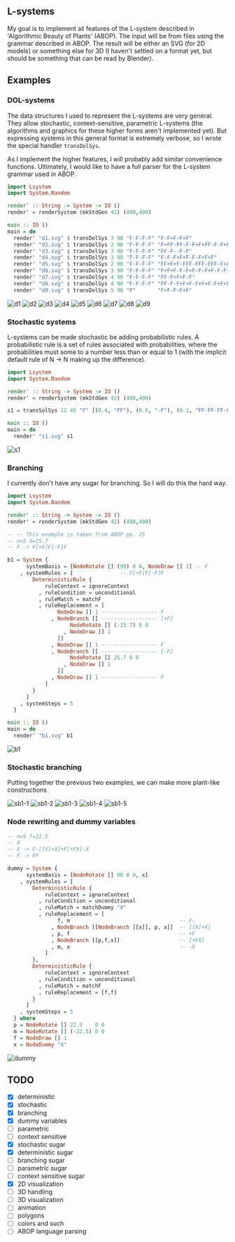## L-systems

My goal is to implement all features of the L-system described in 'Algorithmic
Beauty of Plants' (ABOP). The input will be from files using the grammar
described in ABOP. The result will be either an SVG (for 2D models) or
something else for 3D (I haven't settled on a format yet, but should be
something that can be read by Blender).

## Examples

### DOL-systems

The data structures I used to represent the L-systems are very general. They
allow stochastic, context-sensitive, parametric L-systems (the algorithms and
graphics for these higher forms aren't implemented yet). But expressing systems
in this general format is extremely verbose, so I wrote the special handler
`transDolSys`.

As I implement the higher features, I will probably add similar convenience
functions. Ultimately, I would like to have a full parser for the L-system
grammar used in ABOP.

``` haskell
import Lsystem
import System.Random

render' :: String -> System -> IO ()
render' = renderSystem (mkStdGen 42) (400,400)

main :: IO ()
main = do
  render' "d1.svg" $ transDolSys 3 90 "F-F-F-F" "F-F+F-F+F"
  render' "d2.svg" $ transDolSys 2 90 "F-F-F-F" "F+FF-FF-F-F+F+FF-F-F+F+FF+FF-F"
  render' "d3.svg" $ transDolSys 3 90 "F-F-F-F" "FF-F--F-F"
  render' "d4.svg" $ transDolSys 3 90 "F-F-F-F" "F-F-F+F+F-F-F+F+F"
  render' "d5.svg" $ transDolSys 2 90 "F-F-F-F" "FF+F+F-FFF-FFF-FFF-F+F+FF"
  render' "d6.svg" $ transDolSys 3 90 "F-F-F-F" "F+F+F-F-F+F-F-F+F-F-F+F+F"
  render' "d7.svg" $ transDolSys 4 90 "F-F-F-F" "FF-F+F+F-F"
  render' "d8.svg" $ transDolSys 4 90 "F-F-F-F" "FF-F-F+F+F-F+F+F-F+F+F-F-FF"
  render' "d9.svg" $ transDolSys 5 90 "F"       "F+F-F-F+F"
```

![d1](images/d1.png)
![d2](images/d2.png)
![d3](images/d3.png)
![d4](images/d4.png)
![d5](images/d5.png)
![d6](images/d6.png)
![d7](images/d7.png)
![d8](images/d8.png)
![d9](images/d9.png)


### Stochastic systems

L-systems can be made stochastic be adding probabilistic rules. A probabilistic
rule is a set of rules associated with probabilities, where the probabilities
must some to a number less than or equal to 1 (with the implicit default rule
of N -> N making up the difference).


``` haskell
import Lsystem
import System.Random

render' :: String -> System -> IO ()
render' = renderSystem (mkStdGen 42) (400,400)

s1 = transSolSys 12 45 "F" [(0.4, "FF"), (0.5, "-F"), (0.1, "FF-FF-FF-FF")]

main :: IO ()
main = do
  render' "s1.svg" s1
```

![s1](images/s1.png)


### Branching

I currently don't have any sugar for branching. So I will do this the hard way.

``` haskell
import Lsystem
import System.Random

render' :: String -> System -> IO ()
render' = renderSystem (mkStdGen 42) (400,400)

-- -- This example is taken from ABOP pp. 25
-- n=5 d=25.7
-- F -> F[+F]F[-F]F

b1 = System {
      systemBasis = [NodeRotate [] (90) 0 0, NodeDraw [] 1] -- F
    , systemRules = [               -- F[+F]F[-F]F
        DeterministicRule {
            ruleContext = ignoreContext
          , ruleCondition = unconditional
          , ruleMatch = matchF
          , ruleReplacement = [
                NodeDraw [] 1 ------------------ F
              , NodeBranch [[ ------------------ [+F]
                    NodeRotate [] (-25.7) 0 0
                  , NodeDraw [] 1
                ]]
              , NodeDraw [] 1 ------------------ F
              , NodeBranch [[ ------------------ [-F]
                    NodeRotate [] 25.7 0 0
                  , NodeDraw [] 1
                ]]
              , NodeDraw [] 1 ------------------ F
            ]
        }
      ]
    , systemSteps = 5
  }

main :: IO ()
main = do
  render' "b1.svg" b1
```

![b1](images/b1.png)


### Stochastic branching

Putting together the previous two examples, we can make more plant-like constructions

![sb1-1](images/sb1-1.png)
![sb1-2](images/sb1-2.png)
![sb1-3](images/sb1-3.png)
![sb1-4](images/sb1-4.png)
![sb1-5](images/sb1-5.png)


### Node rewriting and dummy variables


``` haskell
-- n=5 f=22.5
-- X
-- X -> F-[[X]+X]+F[+FX]-X
-- F -> FF

dummy = System {
      systemBasis = [NodeRotate [] 90 0 0, x]
    , systemRules = [
        DeterministicRule {
            ruleContext = ignoreContext
          , ruleCondition = unconditional
          , ruleMatch = matchDummy "X"
          , ruleReplacement = [
                f, m                                   -- F-
              , NodeBranch [[NodeBranch [[x]], p, x]]  -- [[X]+X]
              , p, f                                   -- +F
              , NodeBranch [[p,f,x]]                   -- [+FX]
              , m, x                                   -- -X
            ]
        },
        DeterministicRule {
            ruleContext = ignoreContext
          , ruleCondition = unconditional
          , ruleMatch = matchF
          , ruleReplacement = [f,f]
        }
      ]
    , systemSteps = 5
  } where
  p = NodeRotate [] 22.5    0 0
  m = NodeRotate [] (-22.5) 0 0
  f = NodeDraw [] 1
  x = NodeDummy "X"
```

![dummy](images/dummy.png)

## TODO

 - [x] deterministic
 - [x] stochastic
 - [x] branching
 - [x] dummy variables
 - [ ] parametric
 - [ ] context sensitive
 - [x] stochastic sugar
 - [x] deterministic sugar
 - [ ] branching sugar
 - [ ] parametric sugar
 - [ ] context sensitive sugar
 - [x] 2D visualization
 - [ ] 3D handling
 - [ ] 3D visualization
 - [ ] animation
 - [ ] polygons
 - [ ] colors and such
 - [ ] ABOP language parsing
